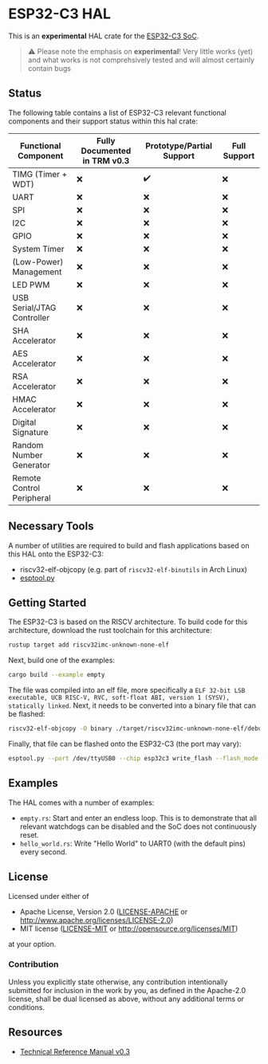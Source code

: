 # ESP32-C3 HAL

This is an **experimental** HAL crate for the [ESP32-C3 SoC](https://www.espressif.com/en/products/socs/esp32-c3).

> :warning: Please note the emphasis on **experimental**! Very little works (yet) and what works is not comprehsively tested and will almost certainly contain bugs 

## Status

The following table contains a list of ESP32-C3 relevant functional components and their support status within this hal crate:

| Functional Component             | Fully Documented in TRM v0.3 | Prototype/Partial Support  | Full Support       |
| -------------------------------- | ---------------------------- | -------------------------- | ------------------ |
| TIMG (Timer + WDT)               | :x:                          | :heavy_check_mark:         | :x:                |
| UART                             | :x:                          | :x:                        | :x:                |
| SPI                              | :x:                          | :x:                        | :x:                |
| I2C                              | :x:                          | :x:                        | :x:                |
| GPIO                             | :x:                          | :x:                        | :x:                |
| System Timer                     | :x:                          | :x:                        | :x:                |
| (Low-Power) Management           | :x:                          | :x:                        | :x:                |
| LED PWM                          | :x:                          | :x:                        | :x:                |
| USB Serial/JTAG Controller       | :x:                          | :x:                        | :x:                |
| SHA Accelerator                  | :x:                          | :x:                        | :x:                |
| AES Accelerator                  | :x:                          | :x:                        | :x:                |
| RSA Accelerator                  | :x:                          | :x:                        | :x:                |
| HMAC Accelerator                 | :x:                          | :x:                        | :x:                |
| Digital Signature                | :x:                          | :x:                        | :x:                |
| Random Number Generator          | :x:                          | :x:                        | :x:                |
| Remote Control Peripheral        | :x:                          | :x:                        | :x:                |

## Necessary Tools

A number of utilities are required to build and flash applications based on this HAL onto the ESP32-C3:
- riscv32-elf-objcopy (e.g. part of `riscv32-elf-binutils` in Arch Linux)
- [esptool.py](https://github.com/espressif/esptool) 


## Getting Started

The ESP32-C3 is based on the RISCV architecture. To build code for this architecture, download the rust toolchain for this architecture:

```bash
rustup target add riscv32imc-unknown-none-elf
```

Next, build one of the examples:

```bash
cargo build --example empty
```

The file was compiled into an elf file, more specifically a `ELF 32-bit LSB executable, UCB RISC-V, RVC, soft-float ABI, version 1 (SYSV), statically linked`. Next, it needs to be converted into a binary file that can be flashed:

```bash
riscv32-elf-objcopy -O binary ./target/riscv32imc-unknown-none-elf/debug/examples/empty empty.bin
```

Finally, that file can be flashed onto the ESP32-C3 (the port may vary):

```bash
esptool.py --port /dev/ttyUSB0 --chip esp32c3 write_flash --flash_mode dio --flash_size detect --flash_freq 80m 0x0 empty.bin
```

## Examples

The HAL comes with a number of examples:
- `empty.rs`: Start and enter an endless loop. This is to demonstrate that all relevant watchdogs can be disabled and the SoC does not continuously reset.
- `hello_world.rs`: Write "Hello World" to UART0 (with the default pins) every second.

## License

Licensed under either of

- Apache License, Version 2.0 ([LICENSE-APACHE](LICENSE-APACHE) or
  http://www.apache.org/licenses/LICENSE-2.0)
- MIT license ([LICENSE-MIT](LICENSE-MIT) or http://opensource.org/licenses/MIT)

at your option.

### Contribution

Unless you explicitly state otherwise, any contribution intentionally submitted
for inclusion in the work by you, as defined in the Apache-2.0 license, shall be
dual licensed as above, without any additional terms or conditions.

## Resources
- [Technical Reference Manual v0.3](https://www.espressif.com/sites/default/files/documentation/esp32-c3_technical_reference_manual_en.pdf)
